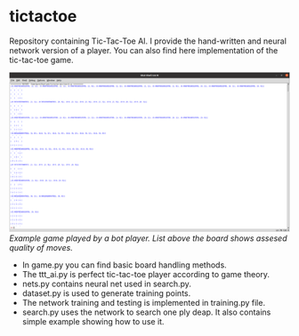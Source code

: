 # tictactoe

Repository containing Tic-Tac-Toe AI. I provide the hand-written and neural network version of a player. You can also find here implementation of the tic-tac-toe game.

![Example game](bot-game.png)
*Example game played by a bot player. List above the board shows assesed quality of moves.*

- In game.py you can find basic board handling methods.
- The ttt_ai.py is perfect tic-tac-toe player according to game theory.
- nets.py contains neural net used in search.py.
- dataset.py is used to generate training points.
- The network training and testing is implemented in training.py file.
- search.py uses the network to search one ply deap. It also contains simple example showing how to use it.

